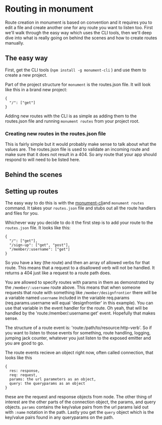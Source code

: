 # Routing in monument

Route creation in monument is based on convention and it requires you to edit a file and create another one for any route you want to listen too. First we'll walk through the easy way which uses the CLI tools, then we'll deep dive into what is really going on behind the scenes and how to create routes manually.

## The easy way

First, get the CLI tools (`npm install -g monument-cli` ) and use them to create a new project.

Part of the project structure for `monument` is the routes.json file. It will look like this in a brand new project:
```
{
  "/": ["get"]
}
```

Adding new routes with the CLI is as simple as adding them to the routes.json file and running `monument routes` from your project root.

### Creating new routes in the routes.json file

This is fairly simple but it would probably make sense to talk about what the values are. The routes.json file is used to validate an incoming route and make sure that it does not result in a 404. So any route that your app should respond to will need to be listed here.


## Behind the scenes

## Setting up routes

The easy way to do this is with the [monument-cli](https://github.com/ansble/monument-cli)and `monument routes` command. It takes your `routes.json` file and stubs out all the route handlers and files for you.

Whichever way you decide to do it the first step is to add your route to the `routes.json` file. It looks like this:

```
{
  "/": ["get"],
  "/sign-up": ["get", "post"],
  "/member/:username": ["get"]
}
```

So you have a key (the route) and then an array of allowed verbs for that route. This means that a request to a disallowed verb will not be handled. It returns a 404 just like a request to a route path does.

You are allowed to specify routes with params in them as demonstrated by the `/member/:username` route above. This means that when someone requests that route with something like `/member/designfrontier` there will be a variable named `username` included in the variable req.params (req.params.username will equal 'designfrontier' in this example). You can use that variable in the event handler for the route. Oh yeah, that will be handled by the 'route:/member/:username:get' event. Hopefully that makes sense.

The structure of a route event is: 'route:/path/to/resource:http-verb'. So if you want to listen to those events for something, route handling, logging, jumping jack counter, whatever you just listen to the exposed emitter and you are good to go.

The route events recieve an object right now, often called connection, that looks like this

```
{
  res: response,
  req: request,
  params: the url parameters as an object,
  query: the queryparams as an object
}
```

these are the request and response objects from node. The other thing of interest are the other parts of the connection object, the params, and query objects. `params` contains the key/value pairs from the url params laid out with `:name` notation in the path. Lastly you get the `query` object which is the key/value pairs found in any queryparams on the path.
